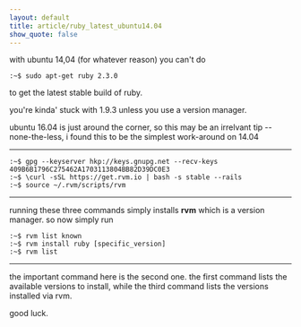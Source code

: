 ```yaml
---
layout: default
title: article/ruby_latest_ubuntu14.04
show_quote: false
---
```


with ubuntu 14,04 (for whatever reason) you can't do

    :~$ sudo apt-get ruby 2.3.0

to get the latest stable build of ruby.

you're kinda' stuck with 1.9.3 unless you use a version manager.

ubuntu 16.04 is just around the corner, so this may be an irrelvant
tip -- none-the-less, i found this to be the simplest work-around on 14.04

* * *

    :~$ gpg --keyserver hkp://keys.gnupg.net --recv-keys 409B6B1796C275462A1703113804BB82D39DC0E3
    :~$ \curl -sSL https://get.rvm.io | bash -s stable --rails
    :~$ source ~/.rvm/scripts/rvm

* * *

running these three commands simply installs **rvm** which is a version manager. so now simply run

    :~$ rvm list known
    :~$ rvm install ruby [specific_version]
    :~$ rvm list

* * *

the important command here is the second one. the first command lists the available versions to install, while
the third command lists the versions installed via rvm.

good luck.
